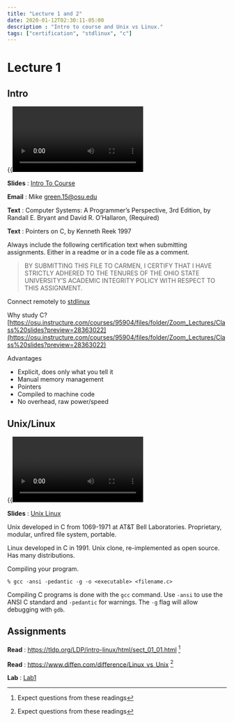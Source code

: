 ```yaml
---
title: "Lecture 1 and 2"
date: 2020-01-12T02:30:11-05:00
description : "Intro to course and Unix vs Linux."
tags: ["certification", "stdlinux", "c"]
---
```


# Lecture 1

## Intro
{{<video label="label" mp4="https://nv.instructuremedia.com/fetch/QkFoYkIxc0hhUVNZTjRNSE1Hd3JCMm5sQldBPS0tZjRmMzkyNDY4NjE4NDg2ZjJiYzlmOWIyNmIwOTU2OTZhY2ViNmU0NA.mp4">}}

**Slides** : [Intro To Course](https://osu.instructure.com/files/28363022/download?download_frd=1)

**Email** : Mike green.15@osu.edu

**Text** : Computer Systems: A Programmer’s Perspective, 3rd Edition, by Randall E. Bryant and David R. O’Hallaron, (Required)

**Text** : Pointers on C, by Kenneth Reek 1997

Always include the following certification text when submitting assignments. Either in a readme or in a code file as a comment.

> BY SUBMITTING THIS FILE TO CARMEN, I CERTIFY THAT I HAVE STRICTLY ADHERED TO THE TENURES OF THE OHIO STATE UNIVERSITY’S ACADEMIC INTEGRITY POLICY WITH RESPECT TO THIS ASSIGNMENT.

Connect remotely to [stdlinux](https://cse.osu.edu/about/remote-access)

Why study C?
[https://osu.instructure.com/courses/95904/files/folder/Zoom_Lectures/Class%20slides?preview=28363022](https://osu.instructure.com/courses/95904/files/folder/Zoom_Lectures/Class%20slides?preview=28363022)

Advantages
- Explicit, does only what you tell it
- Manual memory management
- Pointers
- Compiled to machine code
- No overhead, raw power/speed

## Unix/Linux
{{<video label="label" mp4="https://nv.instructuremedia.com/fetch/QkFoYkIxc0hhUVF2azRrSE1Hd3JCM1RvQldBPS0tMWZhYzI1Yjg0OGUxMTg1MjJmYTdlNDcwYThjODVjMmZiMGRkNGNjOA.mp4">}}

**Slides** : [Unix Linux](https://osu.instructure.com/files/28363025/download?download_frd=1)

Unix developed in C from 1069-1971 at AT&T Bell Laboratories. Proprietary, modular, unfired file system, portable.

Linux developed in C in 1991. Unix clone, re-implemented as open source. Has many distributions.

Compiling your program.
```
% gcc -ansi -pedantic -g -o <executable> <filename.c>
```

Compiling C programs is done with the `gcc` command. Use `-ansi` to use the ANSI C standard and `-pedantic` for warnings. The `-g` flag will allow debugging with `gdb`.

## Assignments
**Read** : https://tldp.org/LDP/intro-linux/html/sect_01_01.html [^1]

**Read** : https://www.diffen.com/difference/Linux_vs_Unix [^1]

**Lab** : [Lab1](https://osu.instructure.com/courses/95904/files/folder/Lab?preview=28328652)

[^1]: Expect questions from these readings